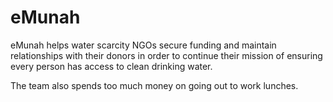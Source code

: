 # eMunah

eMunah helps water scarcity NGOs secure funding and maintain relationships with their donors in order to continue their mission of ensuring every person has access to clean drinking water.

The team also spends too much money on going out to work lunches. 
